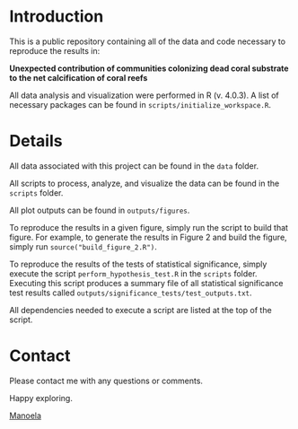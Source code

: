 # Introduction

This is a public repository containing all of the data and code necessary to reproduce the results in:

**Unexpected contribution of communities colonizing dead coral substrate to the net calcification of coral reefs**

All data analysis and visualization were performed in R (v. 4.0.3). A list of necessary packages can be found in `scripts/initialize_workspace.R`.

# Details

All data associated with this project can be found in the `data` folder. 

All scripts to process, analyze, and visualize the data can be found in the `scripts` folder.

All plot outputs can be found in `outputs/figures`.

To reproduce the results in a given figure, simply run the script to build that figure. For example, to generate the results in Figure 2 and build the figure, simply run `source("build_figure_2.R")`. 

To reproduce the results of the tests of statistical significance, simply execute the script `perform_hypothesis_test.R` in the `scripts` folder. Executing this script produces a summary file of all statistical significance test results called `outputs/significance_tests/test_outputs.txt`.

All dependencies needed to execute a script are listed at the top of the script. 

# Contact

Please contact me with any questions or comments. 

Happy exploring.

[Manoela](https://www.manoeladeorte.com/)

